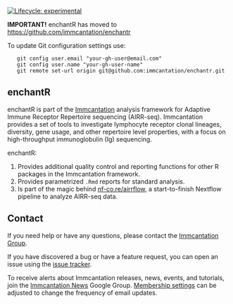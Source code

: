 [![Lifecycle: experimental](https://img.shields.io/badge/lifecycle-experimental-orange.svg)](https://lifecycle.r-lib.org/articles/stages.html#experimental)

**IMPORTANT!** 
enchantR has moved to https://github.com/immcantation/enchantr

To update Git configuration settings use:

```
   git config user.email "your-gh-user@email.com"
   git config user.name "your-gh-user-name"
   git remote set-url origin git@github.com:immcantation/enchantr.git
```

enchantR
-------------------------------------------------------------------------------

enchantR is part of the [Immcantation](http://immcantation.readthedocs.io) 
analysis framework for Adaptive Immune Receptor Repertoire sequencing 
(AIRR-seq). Immcantation provides a set of tools to investigate lymphocyte 
receptor clonal lineages, diversity, gene usage, and other repertoire level 
properties, with a focus on high-throughput immunoglobulin (Ig) sequencing.

enchantR:

1. Provides additional quality control and reporting functions for other R
   packages in the Immcantation framework. 
2. Provides parametrized `.Rmd` reports for standard analysis.
3. Is part of the magic behind [nf-co.re/airrflow](https://nf-co.re/airrflow),
   a start-to-finish Nextflow pipeline to analyze AIRR-seq data.

Contact
-------------------------------------------------------------------------------

If you need help or have any questions, please contact the [Immcantation Group](mailto:immcantation@googlegroups.com).

If you have discovered a bug or have a feature request, you can open an issue using the [issue tracker](https://github.com/immcantation/enchantr/issues).

To receive alerts about Immcantation releases, news, events, and tutorials, join the [Immcantation News](https://groups.google.com/g/immcantation-news) Google Group. [Membership settings](https://groups.google.com/g/immcantation-news/membership) can be adjusted to change the frequency of email updates.


